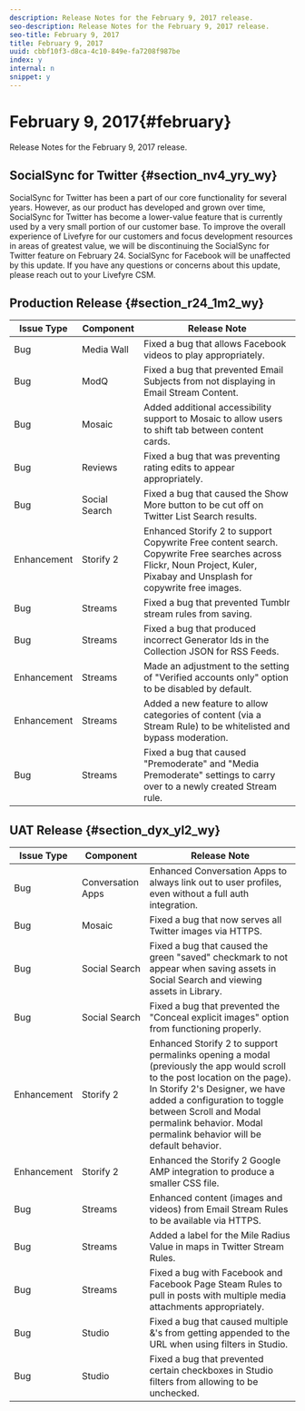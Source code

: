 ```yaml
---
description: Release Notes for the February 9, 2017 release.
seo-description: Release Notes for the February 9, 2017 release.
seo-title: February 9, 2017
title: February 9, 2017
uuid: cbbf10f3-d8ca-4c10-849e-fa7208f987be
index: y
internal: n
snippet: y
---
```


# February 9, 2017{#february}

Release Notes for the February 9, 2017 release.

## SocialSync for Twitter {#section_nv4_yry_wy}

SocialSync for Twitter has been a part of our core functionality for several years. However, as our product has developed and grown over time, SocialSync for Twitter has become a lower-value feature that is currently used by a very small portion of our customer base. To improve the overall experience of Livefyre for our customers and focus development resources in areas of greatest value, we will be discontinuing the SocialSync for Twitter feature on February 24. SocialSync for Facebook will be unaffected by this update. If you have any questions or concerns about this update, please reach out to your Livefyre CSM.

## Production Release {#section_r24_1m2_wy}

|Issue Type|Component|Release Note|
|--- |--- |--- |
|Bug|Media Wall|Fixed a bug that allows Facebook videos to play appropriately.|
|Bug|ModQ|Fixed a bug that prevented Email Subjects from not displaying in Email Stream Content.|
|Bug|Mosaic|Added additional accessibility support to Mosaic to allow users to shift tab between content cards.|
|Bug|Reviews|Fixed a bug that was preventing rating edits to appear appropriately.|
|Bug|Social Search|Fixed a bug that caused the Show More button to be cut off on Twitter List Search results.|
|Enhancement|Storify 2|Enhanced Storify 2 to support Copywrite Free content search. Copywrite Free searches across Flickr, Noun Project, Kuler, Pixabay and Unsplash for copywrite free images.|
|Bug|Streams|Fixed a bug that prevented Tumblr stream rules from saving.|
|Bug|Streams|Fixed a bug that produced incorrect Generator Ids in the Collection JSON for RSS Feeds.|
|Enhancement|Streams|Made an adjustment to the setting of "Verified accounts only" option to be disabled by default.|
|Enhancement|Streams|Added a new feature to allow categories of content (via a Stream Rule) to be whitelisted and bypass moderation.|
|Bug|Streams|Fixed a bug that caused "Premoderate" and "Media Premoderate" settings to carry over to a newly created Stream rule.|

## UAT Release {#section_dyx_yl2_wy}

|Issue Type|Component|Release Note|
|--- |--- |--- |
|Bug|Conversation Apps|Enhanced Conversation Apps to always link out to user profiles, even without a full auth integration.|
|Bug|Mosaic|Fixed a bug that now serves all Twitter images via HTTPS.|
|Bug|Social Search|Fixed a bug that caused the green "saved" checkmark to not appear when saving assets in Social Search and viewing assets in Library.|
|Bug|Social Search|Fixed a bug that prevented the "Conceal explicit images" option from functioning properly.|
|Enhancement|Storify 2|Enhanced Storify 2 to support permalinks opening a modal (previously the app would scroll to the post location on the page). In Storify 2's Designer, we have added a configuration to toggle between Scroll and Modal permalink behavior. Modal permalink behavior will be default behavior.|
|Enhancement|Storify 2|Enhanced the Storify 2 Google AMP integration to produce a smaller CSS file.|
|Bug|Streams|Enhanced content (images and videos) from Email Stream Rules to be available via HTTPS.|
|Bug|Streams|Added a label for the Mile Radius Value in maps in Twitter Stream Rules.|
|Bug|Streams|Fixed a bug with Facebook and Facebook Page Steam Rules to pull in posts with multiple media attachments appropriately.|
|Bug|Studio|Fixed a bug that caused multiple &'s from getting appended to the URL when using filters in Studio.|
|Bug|Studio|Fixed a bug that prevented certain checkboxes in Studio filters from allowing to be unchecked.|

